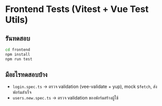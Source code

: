 # Frontend Tests (Vitest + Vue Test Utils)

## รันทดสอบ
```bash
cd frontend
npm install
npm run test
```

## มีอะไรทดสอบบ้าง
- `login.spec.ts` → ตรวจ validation (vee-validate + yup), mock `$fetch`, ส่งฟอร์มสำเร็จ
- `users.new.spec.ts` → ตรวจ validation ของฟอร์มสร้างผู้ใช้
